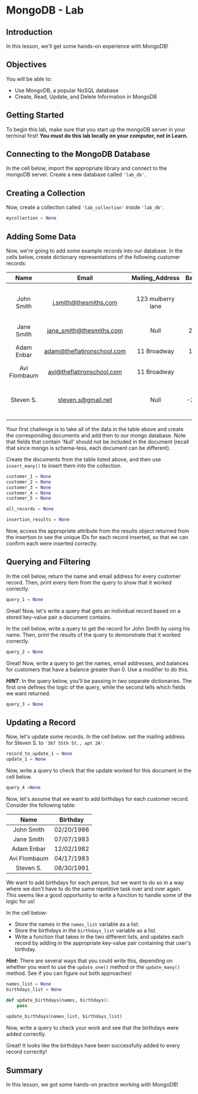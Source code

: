 
# MongoDB - Lab

## Introduction

In this lesson, we'll get some hands-on experience with MongoDB!

## Objectives
You will be able to:
-  Use MongoDB, a popular NoSQL database
-  Create, Read, Update, and Delete Information in MongoDB

## Getting Started

To begin this lab, make sure that you start up the mongoDB server in your terminal first! **You must do this lab locally on your computer, not in Learn.**


## Connecting to the MongoDB Database

In the cell below, import the appropriate library and connect to the mongoDB server. Create a new database called `'lab_db'`.

## Creating a Collection

Now, create a collection called `'lab_collection'` inside `'lab_db'`.


```python
mycollection = None
```

## Adding Some Data

Now, we're going to add some example records into our database. In the cells below, create dictionary representations of the following customer records:


|     Name     |            Email           |  Mailing_Address  | Balance |                         Notes                         |
|:------------:|:--------------------------:|:-----------------:|:-------:|:-----------------------------------------------------:|
|  John Smith  |    j.smith@thesmiths.com   | 123 mulberry lane |   0.0   |    Called technical support, issue not yet resolved   |
|  Jane Smith  |  jane_smith@thesmiths.com  |         Null          |  25.00  |                   Null                                    |
|  Adam Enbar  | adam@theflatironschool.com |    11 Broadway    |  14.99  |           Set up on recurring billing cycle           |
| Avi Flombaum |  avi@theflatironschool.com |    11 Broadway    |   0.0   |                   Null                                    |
|   Steven S.  |     steven.s@gmail.net     |         Null          |  -20.23 | Refunded for overpayment due to price match guarantee |


Your first challenge is to take all of the data in the table above and create the corresponding documents and add then to our mongo database. Note that fields that contain 'Null' should not be included in the document (recall that since mongo is schema-less, each document can be different). 

Create the documents from the table listed above, and then use `insert_many()` to insert them into the collection.


```python
customer_1 = None
customer_2 = None
customer_3 = None
customer_4 = None
customer_5 = None

all_records = None

insertion_results = None
```

Now, access the appropriate attribute from the results object returned from the insertion to see the unique IDs for each record inserted, so that we can confirm each were inserted correctly. 

## Querying and Filtering

In the cell below, return the name and email address for every customer record. Then, print every item from the query to show that it worked correctly. 


```python
query_1 = None

```

Great! Now, let's write a query that gets an individual record based on a stored key-value pair a document contains. 

In the cell below, write a query to get the record for John Smith by using his name. Then, print the results of the query to demonstrate that it worked correctly.  


```python
query_2 = None

```

Great! Now, write a query to get the names, email addresses, and balances for customers that have a balance greater than 0. Use a modifier to do this. 

**_HINT_**: In the query below, you'll be passing in two separate dictionaries. The first one defines the logic of the query, while the second tells which fields we want returned. 


```python
query_3 = None

```

## Updating a Record

Now, let's update some records. In the cell below. set the mailing address for Steven S. to `'367 55th St., apt 2A'`.


```python
record_to_update_1 = None
update_1 = None

```

Now, write a query to check that the update worked for this document in the cell below. 


```python
query_4 =None

```

Now, let's assume that we want to add birthdays for each customer record. Consider the following table:

|     Name     |  Birthday  |
|:------------:|:----------:|
|  John Smith  | 02/20/1986 |
|  Jane Smith  | 07/07/1983 |
|  Adam Enbar  | 12/02/1982 |
| Avi Flombaum | 04/17/1983 |
|   Steven S.  | 08/30/1991 |

We want to add birthdays for each person, but we want to do so in a way where we don't have to do the same repetitive task over and over again. This seems like a good opportunity to write a function to handle some of the logic for us!

In the cell below:

* Store the names in the `names_list` variable as a list.
* Store the birthdays in the `birthdays_list` variable as a list.
* Write a function that takes in the two different lists, and updates each record by adding in the appropriate key-value pair containing that user's birthday.

**_Hint:_** There are several ways that you could write this, depending on whether you want to use the `update_one()` method or the `update_many()` method. See if you can figure out both approaches!


```python
names_list = None
birthdays_list = None

def update_birthdays(names, birthdays):
    pass
        
update_birthdays(names_list, birthdays_list)
```

Now, write a query to check your work and see that the birthdays were added correctly.

Great! It looks like the birthdays have been successfully added to every record correctly!

## Summary

In this lesson, we got some hands-on practice working with MongoDB!
